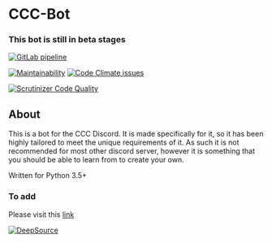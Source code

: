 <!-- markdownlint-disable MD001 -->

# CCC-Bot

### This bot is still in beta stages

[![GitLab pipeline](https://img.shields.io/gitlab/pipeline/Cyb3r-Jak3/ccc-bot?style=flat-square)](https://gitlab.com/Cyb3r-Jak3/ccc-bot/builds)

[![Maintainability](https://api.codeclimate.com/v1/badges/027b6135ce0965aa69c1/maintainability)](https://codeclimate.com/github/Cyb3r-Jak3/CCC-Bot/maintainability) [![Code Climate issues](https://img.shields.io/codeclimate/issues/Cyb3r-Jak3/CCC-Bot?style=flat-square)](https://codeclimate.com/github/Cyb3r-Jak3/CCC-Bot/issues)

[![Scrutinizer Code Quality](https://scrutinizer-ci.com/g/Cyb3r-Jak3/CCC-Bot/badges/quality-score.png?b=master)](https://scrutinizer-ci.com/g/Cyb3r-Jak3/CCC-Bot/?branch=master)

## About

This is a bot for the CCC Discord. It is made specifically for it, so it has
    been highly tailored to meet the unique requirements of it.
As such it is not recommended for most other discord server, however it is
    something that you should be able to learn from to create your own.

Written for Python 3.5+

### To add

Please visit this [link](https://discordapp.com/api/oauth2/authorize?client_id=643200662045458444&permissions=268960950&scope=bot)

[![DeepSource](https://static.deepsource.io/deepsource-badge-light-mini.svg)](https://deepsource.io/gl/Cyb3r-Jak3/CCC-Bot/?ref=repository-badge)

